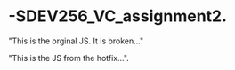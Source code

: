 # -SDEV256_VC_assignment2.

"This is the orginal JS. It is broken..."

"This is the JS from the hotfix...".
